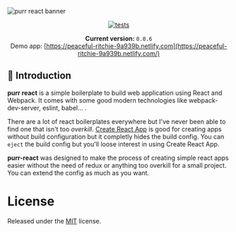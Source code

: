 <img src="https://i.imgur.com/h5Vh53d.png" alt="purr react banner"/>
<br />
<div align="center">

[![tests][tests]][tests-url]

**Current version:** `0.0.6`<br/>
Demo app: [https://peaceful-ritchie-9a939b.netlify.com](https://peaceful-ritchie-9a939b.netlify.com/)
</div>

## 🤖 Introduction

**purr react** is a simple boilerplate to build web application using React and Webpack. It comes with some good modern technologies like webpack-dev-server, eslint, babel... .

There are a lot of react boilerplates everywhere but I've never been able to find one that isn't too *overkill*. [Create React App](https://github.com/facebook/create-react-app) is good for creating apps without build configuration but it completly hides the build config. You can `eject` the build config but you'll loose interest in using Create React App.

**purr-react** was designed to make the process of creating simple react apps easier without the need of redux or anything too overkill for a small project. You can extend the config as much as you want.

# License
Released under the [MIT](./LICENSE) license.

[tests]: https://travis-ci.com/Manoz/purr-react.svg?token=fV1pgutnXPjejYrLnsBw&branch=master
[tests-url]: https://travis-ci.com/Manoz/purr-react
